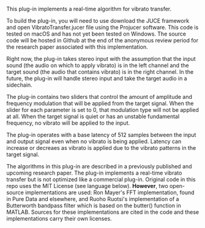 This plug-in implements a real-time algorithm for vibrato transfer.

To build the plug-in, you will need to use download the JUCE framework and open VibratoTransfer.jucer file using the Projucer software.
This code is tested on macOS and has not yet been tested on Windows.
The source code will be hosted in Github at the end of the anonymous review period for the  research paper associated with this implementation.

Right now, the plug-in takes stereo input with the assumption that the input sound (the audio on which to
apply vibrato) is in the left channel and the target sound (the audio that contains vibrato) is in the right
channel. In the future, the plug-in will handle stereo input and take the target audio in a sidechain.

The plug-in contains two sliders that control the amount of amplitude and frequency modulation that will be
applied from the target signal. When the slider for each parameter is set to 0, that modulation type will not
be applied at all. When the target signal is quiet or has an unstable fundamental frequency, no vibrato will
be applied to the input. 

The plug-in operates with a base latency of 512 samples between the input and output
signal even when no vibrato is being applied. Latency can increase or decreaes as vibrato is applied due to
the vibrato patterns in the target signal.

The algorithms in this plug-in are described in a previously published and upcoming research paper. The plug-in
implements a real-time vibrato transfer but is not optimized like a commercial plug-in. 
Original code in this repo uses the MIT License (see language below). 
**However**, two open-source implementations are used: Ron Mayer's FFT implementation, found in Pure Data and elsewhere, and
Ruoho Ruotsi's implementation of a Butterworth bandpass filter which is based on the butter() function in MATLAB.
Sources for these implementations are cited in the code and these implementations carry their own licenses.
